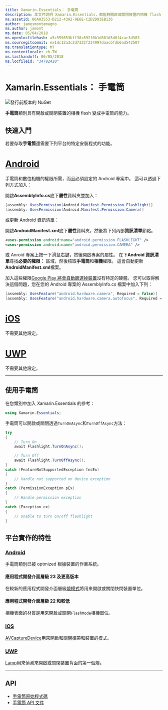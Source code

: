 ```yaml
---
title: Xamarin.Essentials： 手電筒
description: 本文件說明 Xamarin.Essentials，都能夠開啟或關閉裝置的相機 flash 變成手電筒手電筒類別。
ms.assetid: 06A03553-D212-43A2-9E6E-C2D2D93EB136
author: jamesmontemagno
ms.author: jamont
ms.date: 05/04/2018
ms.openlocfilehash: a5c559653bff38c692f0b1d881d5d8f4cac3d383
ms.sourcegitcommit: ea1dc12a3c2d7322f234997daacbfdb6ad542507
ms.translationtype: MT
ms.contentlocale: zh-TW
ms.lasthandoff: 06/05/2018
ms.locfileid: "34782420"
---
```

# <a name="xamarinessentials-flashlight"></a>Xamarin.Essentials： 手電筒

![發行前版本的 NuGet](~/media/shared/pre-release.png)

**手電筒**類別具有開啟或關閉裝置的相機 flash 變成手電筒的能力。

## <a name="getting-started"></a>快速入門

若要存取**手電筒**還需要下列平台的特定安裝程式的功能。

# <a name="androidtabandroid"></a>[Android](#tab/android)

手電筒和數位相機的權限所需，而且必須設定的 Android 專案中。 這可以透過下列方式加入：

開啟**AssemblyInfo.cs**底下**屬性**資料夾並加入：

```csharp
[assembly: UsesPermission(Android.Manifest.Permission.Flashlight)]
[assembly: UsesPermission(Android.Manifest.Permission.Camera)]
```

或更新 Android 資訊清單：

開啟**AndroidManifest.xml**底下**屬性**資料夾，然後將下列內部**資訊清單**節點。

```xml
<uses-permission android:name="android.permission.FLASHLIGHT" />
<uses-permission android:name="android.permission.CAMERA" />
```

或 Anroid 專案上按一下滑鼠右鍵，然後開啟專案的屬性。 在下**Android 資訊清單**尋找**必要的權限：** 區域，然後核取**手電筒**和**相機**權限。 這會自動更新**AndroidManifest.xml**檔案。

加入這些權限[Google Play 將會自動篩選掉裝置](http://developer.android.com/guide/topics/manifest/uses-feature-element.html#permissions-features)沒有特定的硬體。 您可以取得解決這個問題，您在您的 Android 專案的 AssemblyInfo.cs 檔案中加入下列：

```csharp
[assembly: UsesFeature("android.hardware.camera", Required = false)]
[assembly: UsesFeature("android.hardware.camera.autofocus", Required = false)]
```

# <a name="iostabios"></a>[iOS](#tab/ios)

不需要其他設定。

# <a name="uwptabuwp"></a>[UWP](#tab/uwp)

不需要其他設定。

-----

## <a name="using-flashlight"></a>使用手電筒

在您類別中加入 Xamarin.Essentials 的參考：

```csharp
using Xamarin.Essentials;
```

手電筒可以開啟或關閉透過`TurnOnAsync`和`TurnOffAsync`方法：

```csharp
try
{
    // Turn On
    await Flashlight.TurnOnAsync();

    // Turn Off
    await Flashlight.TurnOffAsync();
}
catch (FeatureNotSupportedException fnsEx)
{
    // Handle not supported on device exception
}
catch (PermissionException pEx)
{
    // Handle permission exception
}
catch (Exception ex)
{
    // Unable to turn on/off flashlight
}
```

## <a name="platform-implementation-specifics"></a>平台實作的特性

### <a name="androidtabandroid-specifics"></a>[Android](#tab/android-specifics)

手電筒類別已被 optmized 根據裝置的作業系統。

#### <a name="api-level-23-and-higher"></a>應用程式開發介面層級 23 及更高版本

在較新的應用程式開發介面層級[燒模式](https://developer.android.com/reference/android/hardware/camera2/CameraManager.html#setTorchMode)將用來開啟或關閉快閃裝置單位。

#### <a name="api-level-22-and-lower"></a>應用程式開發介面層級 22 和較低

相機表面的材質是用來開啟或關閉`FlashMode`相機單位。 

### <a name="iostabios-specifics"></a>[iOS](#tab/ios-specifics)

[AVCaptureDevice](https://developer.xamarin.com/api/type/AVFoundation.AVCaptureDevice/)用來開啟和關閉攜帶和裝置的模式。

### <a name="uwptabuwp-specifics"></a>[UWP](#tab/uwp-specifics)

[Lamp](https://docs.microsoft.com/en-us/uwp/api/windows.devices.lights.lamp)用來偵測來開啟或關閉裝置背面的第一個燈。

-----

## <a name="api"></a>API

- [手電筒原始程式碼](https://github.com/xamarin/Essentials/tree/master/Xamarin.Essentials/Flashlight)
- [手電筒 API 文件](xref:Xamarin.Essentials.Flashlight)
